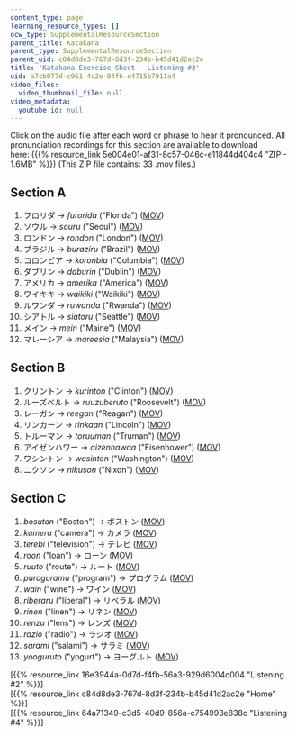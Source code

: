 ```yaml
---
content_type: page
learning_resource_types: []
ocw_type: SupplementalResourceSection
parent_title: Katakana
parent_type: SupplementalResourceSection
parent_uid: c84d8de3-767d-8d3f-234b-b45d41d2ac2e
title: 'Katakana Exercise Sheet - Listening #3'
uid: a7cb077d-c961-4c2e-04f6-e4715b7911a4
video_files:
  video_thumbnail_file: null
video_metadata:
  youtube_id: null
---
```


Click on the audio file after each word or phrase to hear it pronounced. All pronunciation recordings for this section are available to download here: ({{% resource_link 5e004e01-af31-8c57-046c-e11844d404c4 "ZIP - 1.6MB" %}}) (This ZIP file contains: 33 .mov files.)

Section A
---------

1.  フロリダ → _furorida_ ("Florida") ([MOV](http://www.archive.org/download/MITRES21F.01S10_KATAKANA_EXERCISES/3a1.mov))
2.  ソウル → _souru_ ("Seoul") ([MOV](http://www.archive.org/download/MITRES21F.01S10_KATAKANA_EXERCISES/3a2.mov))
3.  ロンドン → _rondon_ ("London") ([MOV](http://www.archive.org/download/MITRES21F.01S10_KATAKANA_EXERCISES/3a3.mov))
4.  ブラジル → _buraziru_ ("Brazil") ([MOV](http://www.archive.org/download/MITRES21F.01S10_KATAKANA_EXERCISES/3a4.mov))
5.  コロンビア → _koronbia_ ("Columbia") ([MOV](http://www.archive.org/download/MITRES21F.01S10_KATAKANA_EXERCISES/3a5.mov))
6.  ダブリン → _daburin_ ("Dublin") ([MOV](http://www.archive.org/download/MITRES21F.01S10_KATAKANA_EXERCISES/3a6.mov))
7.  アメリカ → _amerika_ ("America") ([MOV](http://www.archive.org/download/MITRES21F.01S10_KATAKANA_EXERCISES/3a7.mov))
8.  ワイキキ → _waikiki_ ("Waikiki") ([MOV](http://www.archive.org/download/MITRES21F.01S10_KATAKANA_EXERCISES/3a8.mov))
9.  ルワンダ → _ruwanda_ ("Rwanda") ([MOV](http://www.archive.org/download/MITRES21F.01S10_KATAKANA_EXERCISES/3a9.mov))
10.  シアトル → _siatoru_ ("Seattle") ([MOV](http://www.archive.org/download/MITRES21F.01S10_KATAKANA_EXERCISES/3a10.mov))
11.  メイン → _mein_ ("Maine") ([MOV](http://www.archive.org/download/MITRES21F.01S10_KATAKANA_EXERCISES/3a11.mov))
12.  マレーシア → _mareesia_ ("Malaysia") ([MOV](http://www.archive.org/download/MITRES21F.01S10_KATAKANA_EXERCISES/3a12.mov))

Section B
---------

1.  クリントン → _kurinton_ ("Clinton") ([MOV](http://www.archive.org/download/MITRES21F.01S10_KATAKANA_EXERCISES/3b1.mov))
2.  ルーズベルト → _ruuzuberuto_ ("Roosevelt") ([MOV](http://www.archive.org/download/MITRES21F.01S10_KATAKANA_EXERCISES/3b2.mov))
3.  レーガン → _reegan_ ("Reagan") ([MOV](http://www.archive.org/download/MITRES21F.01S10_KATAKANA_EXERCISES/3b3.mov))
4.  リンカーン → _rinkaan_ ("Lincoln") ([MOV](http://www.archive.org/download/MITRES21F.01S10_KATAKANA_EXERCISES/3b4.mov))
5.  トルーマン → _toruuman_ ("Truman") ([MOV](http://www.archive.org/download/MITRES21F.01S10_KATAKANA_EXERCISES/3b5.mov))
6.  アイゼンハワー → _aizenhawaa_ ("Eisenhower") ([MOV](http://www.archive.org/download/MITRES21F.01S10_KATAKANA_EXERCISES/3b6.mov))
7.  ワシントン → _wasinton_ ("Washington") ([MOV](http://www.archive.org/download/MITRES21F.01S10_KATAKANA_EXERCISES/3b7.mov))
8.  ニクソン → _nikuson_ ("Nixon") ([MOV](http://www.archive.org/download/MITRES21F.01S10_KATAKANA_EXERCISES/3b8.mov))

Section C
---------

1.  _bosuton_ ("Boston") → ボストン ([MOV](http://www.archive.org/download/MITRES21F.01S10_KATAKANA_EXERCISES/3c1.mov))
2.  _kamera_ ("camera") → カメラ ([MOV](http://www.archive.org/download/MITRES21F.01S10_KATAKANA_EXERCISES/3c2.mov))
3.  _terebi_ ("television") → テレビ ([MOV](http://www.archive.org/download/MITRES21F.01S10_KATAKANA_EXERCISES/3c3.mov))
4.  _roon_ ("loan") → ローン ([MOV](http://www.archive.org/download/MITRES21F.01S10_KATAKANA_EXERCISES/3c4.mov))
5.  _ruuto_ ("route") → ルート ([MOV](http://www.archive.org/download/MITRES21F.01S10_KATAKANA_EXERCISES/3c5.mov))
6.  _puroguramu_ ("program") → プログラム ([MOV](http://www.archive.org/download/MITRES21F.01S10_KATAKANA_EXERCISES/3c6.mov))
7.  _wain_ ("wine") → ワイン ([MOV](http://www.archive.org/download/MITRES21F.01S10_KATAKANA_EXERCISES/3c7.mov))
8.  _riberaru_ ("liberal") → リベラル ([MOV](http://www.archive.org/download/MITRES21F.01S10_KATAKANA_EXERCISES/3c8.mov))
9.  _rinen_ ("linen") → リネン ([MOV](http://www.archive.org/download/MITRES21F.01S10_KATAKANA_EXERCISES/3c9.mov))
10.  _renzu_ ("lens") → レンズ ([MOV](http://www.archive.org/download/MITRES21F.01S10_KATAKANA_EXERCISES/3c10.mov))
11.  _razio_ ("radio") → ラジオ ([MOV](http://www.archive.org/download/MITRES21F.01S10_KATAKANA_EXERCISES/3c11.mov))
12.  _sarami_ ("salami") → サラミ ([MOV](http://www.archive.org/download/MITRES21F.01S10_KATAKANA_EXERCISES/3c12.mov))
13.  _yooguruto_ ("yogurt") → ヨーグルト ([MOV](http://www.archive.org/download/MITRES21F.01S10_KATAKANA_EXERCISES/3c13.mov))

  
\[{{% resource_link 16e3944a-0d7d-f4fb-56a3-929d6004c004 "Listening #2" %}}\]  
\[{{% resource_link c84d8de3-767d-8d3f-234b-b45d41d2ac2e "Home" %}}\]  
\[{{% resource_link 64a71349-c3d5-40d9-856a-c754993e838c "Listening #4" %}}\]
